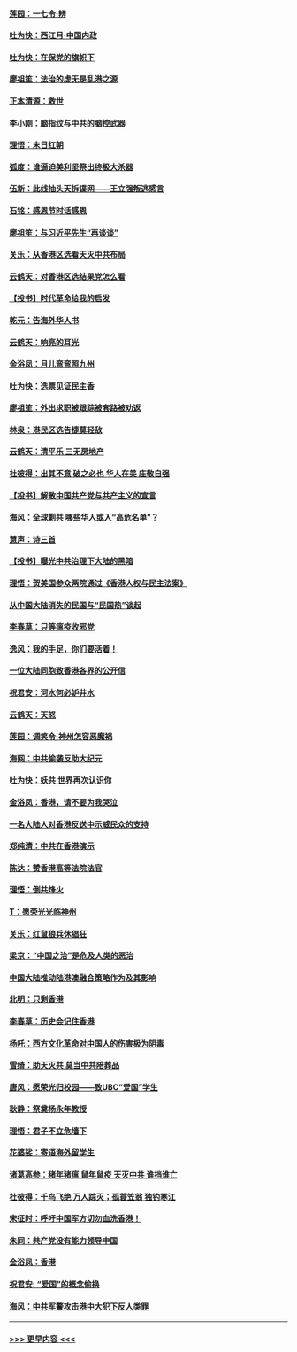 #### [莲园：一七令‧辨](../pages/nsc993/n11692558.md?t=12011911) 
#### [吐为快：西江月·中国内政](../pages/nsc993/n11692071.md?t=12011911) 
#### [吐为快：在保党的旗帜下](../pages/nsc993/n11691188.md?t=12011911) 
#### [廖祖笙：法治的虚无是乱港之源](../pages/nsc993/n11690605.md?t=12011911) 
#### [正本清源：救世](../pages/nsc993/n11689134.md?t=12011911) 
#### [李小刚：脑指纹与中共的脑控武器](../pages/nsc993/n11688900.md?t=12011911) 
#### [理悟：末日红朝](../pages/nsc993/n11688829.md?t=12011911) 
#### [弧度：谁逼迫美利坚祭出终极大杀器](../pages/nsc993/n11688735.md?t=12011911) 
#### [伍新：此线抽头天拆谍网——王立强叛逃感言](../pages/nsc993/n11687981.md?t=12011911) 
#### [石铭：感恩节时话感恩](../pages/nsc993/n11687568.md?t=12011911) 
#### [廖祖笙：与习近平先生“再谈谈”](../pages/nsc993/n11687005.md?t=12011911) 
#### [关乐：从香港区选看天灭中共布局](../pages/nsc993/n11686647.md?t=12011911) 
#### [云鹤天：对香港区选结果党怎么看](../pages/nsc993/n11686216.md?t=12011911) 
#### [【投书】时代革命给我的启发](../pages/nsc993/n11684287.md?t=12011911) 
#### [乾元：告海外华人书](../pages/nsc993/n11684044.md?t=12011911) 
#### [云鹤天：响亮的耳光](../pages/nsc993/n11684254.md?t=12011911) 
#### [金浴凤：月儿弯弯照九州](../pages/nsc993/n11684231.md?t=12011911) 
#### [吐为快：选票见证民主香](../pages/nsc993/n11684206.md?t=12011911) 
#### [廖祖笙：外出求职被跟踪被套路被劝返](../pages/nsc993/n11683874.md?t=12011911) 
#### [林泉：港民区选告捷莫轻敌](../pages/nsc993/n11683930.md?t=12011911) 
#### [云鹤天：清平乐 三无房地产](../pages/nsc993/n11681521.md?t=12011911) 
#### [杜彼得：出其不意 破之必也 华人在美 庄敬自强](../pages/nsc993/n11679554.md?t=12011911) 
#### [【投书】解散中国共产党与共产主义的宣言](../pages/nsc993/n11679177.md?t=12011911) 
#### [海风：全球剿共 哪些华人或入“高危名单”？](../pages/nsc993/n11678617.md?t=12011911) 
#### [慧声：诗三首](../pages/nsc993/n11678848.md?t=12011911) 
#### [【投书】曝光中共治理下大陆的黑暗](../pages/nsc993/n11678674.md?t=12011911) 
#### [理悟：贺美国参众两院通过《香港人权与民主法案》](../pages/nsc993/n11678104.md?t=12011911) 
#### [从中国大陆消失的民国与“民国热”谈起](../pages/nsc993/n11678075.md?t=12011911) 
#### [李春草：只等瘟疫收邪党](../pages/nsc993/n11677308.md?t=12011911) 
#### [逸风：我的手足，你们要活着！](../pages/nsc993/n11676352.md?t=12011911) 
#### [一位大陆同胞致香港各界的公开信](../pages/nsc993/n11675761.md?t=12011911) 
#### [祝君安：河水何必妒井水](../pages/nsc993/n11675746.md?t=12011911) 
#### [云鹤天：天怒](../pages/nsc993/n11675718.md?t=12011911) 
#### [莲园：调笑令‧神州怎容恶魔祸](../pages/nsc993/n11675648.md?t=12011911) 
#### [海网：中共偷袭反助大纪元](../pages/nsc993/n11673515.md?t=12011911) 
#### [吐为快：妖共 世界再次认识你](../pages/nsc993/n11673506.md?t=12011911) 
#### [金浴凤：香港，请不要为我哭泣](../pages/nsc993/n11673248.md?t=12011911) 
#### [一名大陆人对香港反送中示威民众的支持](../pages/nsc993/n11672615.md?t=12011911) 
#### [郑纯清：中共在香港演示](../pages/nsc993/n11670539.md?t=12011911) 
#### [陈达：赞香港高等法院法官](../pages/nsc993/n11669542.md?t=12011911) 
#### [理悟：倒共烽火](../pages/nsc993/n11668844.md?t=12011911) 
#### [T：愿荣光光临神州](../pages/nsc993/n11668421.md?t=12011911) 
#### [关乐：红鼠狼兵休猖狂](../pages/nsc993/n11668378.md?t=12011911) 
#### [梁京：“中国之治”是危及人类的恶治](../pages/nsc993/n11668328.md?t=12011911) 
#### [中国大陆推动陆港澳融合策略作为及其影响](../pages/nsc993/n11668157.md?t=12011911) 
#### [北明：只剩香港](../pages/nsc993/n11668002.md?t=12011911) 
#### [李春草：历史会记住香港](../pages/nsc993/n11667927.md?t=12011911) 
#### [杨吒：西方文化革命对中国人的伤害极为阴毒](../pages/nsc993/n11664521.md?t=12011911) 
#### [雪绮：助天灭共 莫当中共陪葬品](../pages/nsc993/n11662650.md?t=12011911) 
#### [唐风：愿荣光归校园——致UBC“爱国”学生](../pages/nsc993/n11662194.md?t=12011911) 
#### [耿静：祭奠杨永年教授](../pages/nsc993/n11662514.md?t=12011911) 
#### [理悟：君子不立危墙下](../pages/nsc993/n11662172.md?t=12011911) 
#### [花婆娑：寄语海外留学生](../pages/nsc993/n11662121.md?t=12011911) 
#### [诸葛高参：猪年猪瘟 鼠年鼠疫 天灭中共 谁挡谁亡](../pages/nsc993/n11661980.md?t=12011911) 
#### [杜彼得：千鸟飞绝 万人踪灭；孤蓑笠翁 独钓寒江](../pages/nsc993/n11661170.md?t=12011911) 
#### [宋征时：呼吁中国军方切勿血洗香港！](../pages/nsc993/n11415318.md?t=12011911) 
#### [朱同：共产党没有能力领导中国](../pages/nsc993/n11660421.md?t=12011911) 
#### [金浴凤：香港](../pages/nsc993/n11660419.md?t=12011911) 
#### [祝君安: “爱国”的概念偷换](../pages/nsc993/n11659706.md?t=12011911) 
#### [海风：中共军警攻击港中大犯下反人类罪](../pages/nsc993/n11659632.md?t=12011911) 

----
#### [ >>> 更早内容 <<< ](../indexes/nsc993-earlier.md)
